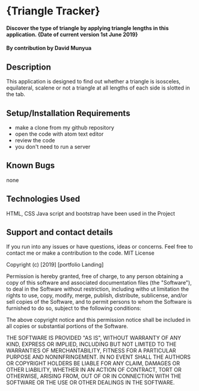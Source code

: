 # {Triangle Tracker}
#### Discover the type of triangle by applying triangle lengths in this application. {Date of current version 1st June 2019}
#### By **contribution by David Munyua**
## Description
This application is designed to find out whether a triangle is isosceles, equilateral, scalene or not a triangle at all lengths of each side is slotted in the tab.
## Setup/Installation Requirements
* make a clone from my github repository
* open the code with atom text editor
* review the code
* you don't need to run a server

## Known Bugs
none
## Technologies Used
HTML, CSS Java script and bootstrap have been used in the Project
## Support and contact details
If you run into any issues or have questions, ideas or concerns.  Feel free to contact me or make a contribution to the code.
MIT License

Copyright (c) [2019] [portfolio Landing]

Permission is hereby granted, free of charge, to any person obtaining a copy
of this software and associated documentation files (the "Software"), to deal
in the Software without restriction, including witho ut limitation the rights
to use, copy, modify, merge, publish, distribute, sublicense, and/or sell
copies of the Software, and to permit persons to whom the Software is
furnished to do so, subject to the following conditions:

The above copyright notice and this permission notice shall be included in all
copies or substantial portions of the Software.

THE SOFTWARE IS PROVIDED "AS IS", WITHOUT WARRANTY OF ANY KIND, EXPRESS OR
IMPLIED, INCLUDING BUT NOT LIMITED TO THE WARRANTIES OF MERCHANTABILITY,
FITNESS FOR A PARTICULAR PURPOSE AND NONINFRINGEMENT. IN NO EVENT SHALL THE
AUTHORS OR COPYRIGHT HOLDERS BE LIABLE FOR ANY CLAIM, DAMAGES OR OTHER
LIABILITY, WHETHER IN AN ACTION OF CONTRACT, TORT OR OTHERWISE, ARISING FROM,
OUT OF OR IN CONNECTION WITH THE SOFTWARE OR THE USE OR OTHER DEALINGS IN THE
SOFTWARE.
